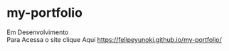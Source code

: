 # my-portfolio
Em Desenvolvimento 
<br/>Para Acessa o site clique Aqui https://felipeyunoki.github.io/my-portfolio/

